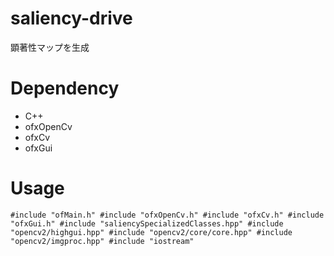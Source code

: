 # saliency-drive
顕著性マップを生成

# Dependency
* C++
* ofxOpenCv
* ofxCv
* ofxGui

# Usage
`
#include "ofMain.h"
#include "ofxOpenCv.h"
#include "ofxCv.h"
#include "ofxGui.h"
#include "saliencySpecializedClasses.hpp"
#include "opencv2/highgui.hpp"
#include "opencv2/core/core.hpp"
#include "opencv2/imgproc.hpp"
#include "iostream"
`
